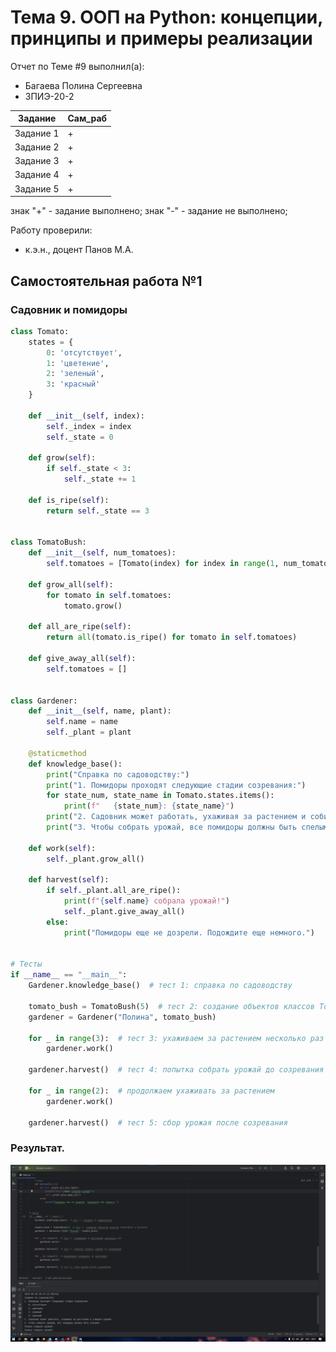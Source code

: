 # Тема 9. ООП на Python: концепции, принципы и примеры реализации
Отчет по Теме #9 выполнил(а):
- Багаева Полина Сергеевна
- ЗПИЭ-20-2

| Задание | Сам_раб |
| ------ | ------ |
| Задание 1 | + |
| Задание 2 | + |
| Задание 3 | + |
| Задание 4 | + |
| Задание 5 | + |

знак "+" - задание выполнено; знак "-" - задание не выполнено;

Работу проверили:
- к.э.н., доцент Панов М.А.

## Самостоятельная работа №1
### Садовник и помидоры

```python
class Tomato:
    states = {
        0: 'отсутствует',
        1: 'цветение',
        2: 'зеленый',
        3: 'красный'
    }

    def __init__(self, index):
        self._index = index
        self._state = 0

    def grow(self):
        if self._state < 3:
            self._state += 1

    def is_ripe(self):
        return self._state == 3


class TomatoBush:
    def __init__(self, num_tomatoes):
        self.tomatoes = [Tomato(index) for index in range(1, num_tomatoes + 1)]

    def grow_all(self):
        for tomato in self.tomatoes:
            tomato.grow()

    def all_are_ripe(self):
        return all(tomato.is_ripe() for tomato in self.tomatoes)

    def give_away_all(self):
        self.tomatoes = []


class Gardener:
    def __init__(self, name, plant):
        self.name = name
        self._plant = plant

    @staticmethod
    def knowledge_base():
        print("Справка по садоводству:")
        print("1. Помидоры проходят следующие стадии созревания:")
        for state_num, state_name in Tomato.states.items():
            print(f"   {state_num}: {state_name}")
        print("2. Садовник может работать, ухаживая за растением и собирая урожай.")
        print("3. Чтобы собрать урожай, все помидоры должны быть спелыми.")

    def work(self):
        self._plant.grow_all()

    def harvest(self):
        if self._plant.all_are_ripe():
            print(f"{self.name} собрала урожай!")
            self._plant.give_away_all()
        else:
            print("Помидоры еще не дозрели. Подождите еще немного.")


# Тесты
if __name__ == "__main__":
    Gardener.knowledge_base()  # тест 1: справка по садоводству

    tomato_bush = TomatoBush(5)  # тест 2: создание объектов классов TomatoBush и Gardener
    gardener = Gardener("Полина", tomato_bush)

    for _ in range(3):  # тест 3: ухаживаем за растением несколько раз
        gardener.work()

    gardener.harvest()  # тест 4: попытка собрать урожай до созревания

    for _ in range(2):  # продолжаем ухаживать за растением
        gardener.work()

    gardener.harvest()  # тест 5: сбор урожая после созревания
```

### Результат.
![Меню](https://github.com/serawii/Software_Engineering/blob/Тема_9/pic/сам1.png)
